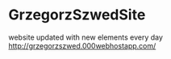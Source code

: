 # GrzegorzSzwedSite
website updated with new elements every day
http://grzegorzszwed.000webhostapp.com/
